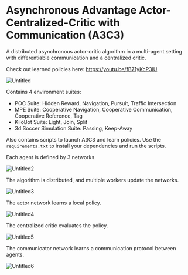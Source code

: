# Asynchronous Advantage Actor-Centralized-Critic with Communication (A3C3)

A distributed asynchronous actor-critic algorithm in a multi-agent setting with differentiable communication and a centralized
critic.

Check out learned policies here: https://youtu.be/fB71yKcP3iU

![Untitled](https://user-images.githubusercontent.com/9117323/73293622-2108a480-41fc-11ea-97b1-5b172ac5b857.png)

Contains 4 environment suites:

- POC Suite: Hidden Reward, Navigation, Pursuit, Traffic Intersection
- MPE Suite: Cooperative Navigation, Cooperative Communication, Cooperative Reference, Tag
- KiloBot Suite: Light, Join, Split
- 3d Soccer Simulation Suite: Passing, Keep-Away

Also contains scripts to launch A3C3 and learn policies. Use the `requirements.txt` to install your dependencies and run the scripts.

Each agent is defined by 3 networks.

![Untitled2](https://user-images.githubusercontent.com/9117323/73293624-2108a480-41fc-11ea-96fe-12ea3bcb2e33.png)

The algorithm is distributed, and multiple workers update the networks.

![Untitled3](https://user-images.githubusercontent.com/9117323/73293625-2108a480-41fc-11ea-8bc9-e16bfa6086da.png)

The actor network learns a local policy.

![Untitled4](https://user-images.githubusercontent.com/9117323/73293626-21a13b00-41fc-11ea-96d7-b6b9da092804.png)

The centralized critic evaluates the policy.

![Untitled5](https://user-images.githubusercontent.com/9117323/73293627-21a13b00-41fc-11ea-96b9-40089c781fde.png)

The communicator network learns a communication protocol between agents.

![Untitled6](https://user-images.githubusercontent.com/9117323/73293628-21a13b00-41fc-11ea-93b9-72c3756f61bd.png)
